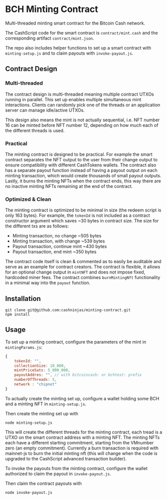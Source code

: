 # BCH Minting Contract

Multi-threaded minting smart contract for the Bitcoin Cash network.

The CashScript code for the smart contract is `contract/mint.cash` and the corresponding artifact `contract/mint.json`.

The repo also includes helper functions to set up a smart contract with `minting-setup.js` and to claim payouts with `invoke-payout.js`.

## Contract Design

### Multi-threaded

The contract design is multi-threaded meaning multiple contract UTXOs running in parallel. This set up enables multiple simultaneous mint interactions. Clients can randomly pick one of the threads or an application server can manage idle/active UTXOs.

This design also means the mint is not actually sequential, i.e. NFT number 16 can be minted before NFT number 12, depending on how much each of the different threads is used.

### Practical

The minting contract is designed to be practical.
For example the smart contract separates the NFT output to the user from their change output to ensure compatibility with different CashTokens wallets.
The contract also has a separate payout function instead of having a payout output on each minting transaction, which would create thousands of small payout outputs.
Lastly, it burns the minting NFTs when the contract ends, this way there are no inactive minting NFTs remaining at the end of the contract.

### Optimized & Clean

The minting contract is optimized to be minimal in size (the redeem script is only 163 bytes).
For example, the `tokenId` is not included as a contract constructor argument which saves ~30 bytes in contract size.
The size for the different txs are as follows:

- Minting transaction, no change ~505 bytes
- Minting transaction, with change ~539 bytes
- Payout transaction, continue mint ~430 bytes
- Payout transaction, end mint ~350 bytes

The contract code itself is clean & commented as to easily be auditable and serve as an example for contract creators.
The contract is flexible, it allows for an optional change output in `mintNFT` and does not impose fixed, hardcoded miner fees.
The contract combines `burnMintingNft` functionality in a minimal way into the `payout` function.

## Installation

```
git clone git@github.com:cashninjas/minting-contract.git
npm install
```

## Usage

To set up a minting contract, configure the parameters of the mint in `mintingParams.js`:

```js
{
    tokenId: "",
    collectionSize: 10_000,
    mintPriceSats: 5_000_000,
    payoutAddres: "", // with bitcoincash: or bchtest: prefix
    numberOfThreads: 5,
    network : "chipnet"
}
```
To actually create the minting set up, configure a wallet holding some BCH and a minting NFT in `minting-setup.js`.

Then create the minting set up with

```
node minting-setup.js
```

This will create the different threads for the minting contract, each tread is a UTXO on the smart contract address with a minting NFT.
The minting NFTs each have a different starting commitment, starting from the VMnumber zero (an empty commitment).
Currently a burn transaction is required with mainnet-js to burn the initial minting nft (this will change when the code is upgraded to the CashScript advanced transaction builder).

To invoke the payouts from the minting contract, configure the wallet authorized to claim the payout in `invoke-payout.js`.

Then claim the contract payouts with

```
node invoke-payout.js
```
